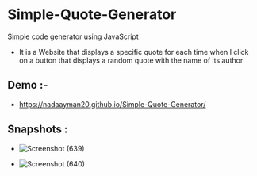 # Simple-Quote-Generator
Simple code generator using JavaScript
* It is a Website that displays a specific quote for each time when I click on a button that displays a random quote with the name of its author


## Demo :-
* https://nadaayman20.github.io/Simple-Quote-Generator/

## Snapshots :
* ![Screenshot (639)](https://github.com/nadaayman20/Fokir-Template-Website/assets/76060283/ef63824a-1e63-4890-b3b8-d1205848f5af)
  
* ![Screenshot (640)](https://github.com/nadaayman20/Fokir-Template-Website/assets/76060283/cc9a7fa4-7476-4a5e-809a-98c1c57d1d12)


  
